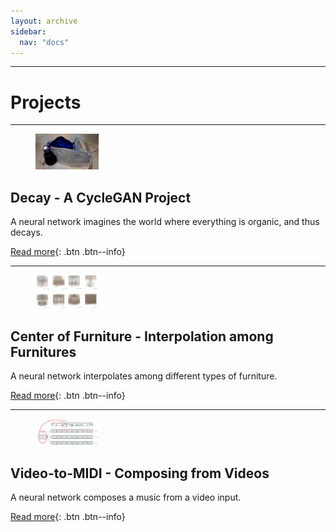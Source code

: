 ```yaml
---
layout: archive
sidebar:
  nav: "docs"
---
```


---
# Projects

---

<figure style="width: 20%" class="align-left">
  <img src="/assets/images/2021-02-01-Decay/pandemic.PNG" alt="this is a placeholder image">
</figure>

## Decay - A CycleGAN Project

A neural network imagines the world where everything is organic, and thus decays.

[Read more](https://youngwoong-cho.github.io/Decay){: .btn .btn--info}

---

<figure style="width: 20%" class="align-left">
  <img src="/assets/images/2021-03-26-CoF/interpolation.PNG" alt="this is a placeholder image">
</figure>

## Center of Furniture - Interpolation among Furnitures

A neural network interpolates among different types of furniture.

[Read more](https://youngwoong-cho.github.io/CoF){: .btn .btn--info}

---

<figure style="width: 20%" class="align-left">
  <img src="/assets/images/2021-05-15-ViDI/header.png" alt="this is a placeholder image">
</figure>

## Video-to-MIDI - Composing from Videos

A neural network composes a music from a video input.

[Read more](https://youngwoong-cho.github.io/ViDI){: .btn .btn--info}